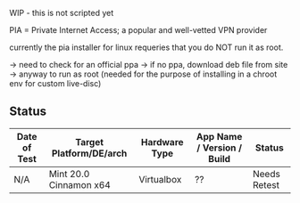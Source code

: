 WIP - this is not scripted yet

PIA = Private Internet Access; a popular and well-vetted VPN provider

currently the pia installer for linux requeries that you do NOT run it as root.

-> need to check for an official ppa
-> if no ppa, download deb file from site
-> anyway to run as root (needed for the purpose of installing in a chroot env for custom live-disc)

## Status

| Date of Test  | Target Platform/DE/arch | Hardware Type  | App Name / Version / Build                | Status  |
| ------------- | ------------------------| -------------- | ----------------------------------------- | ------- |
| N/A  | Mint 20.0 Cinnamon x64  | Virtualbox     | ?? | Needs Retest |
